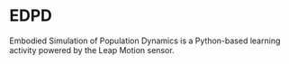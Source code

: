 # EDPD

Embodied Simulation of Population Dynamics is a Python-based learning activity powered by the Leap Motion sensor.
